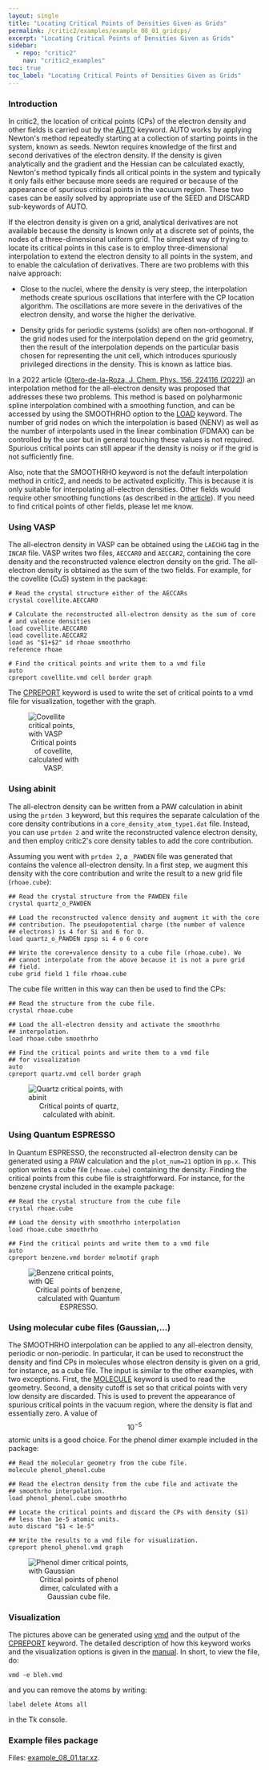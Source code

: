 ```yaml
---
layout: single
title: "Locating Critical Points of Densities Given as Grids"
permalink: /critic2/examples/example_08_01_gridcps/
excerpt: "Locating Critical Points of Densities Given as Grids"
sidebar:
  - repo: "critic2"
    nav: "critic2_examples"
toc: true
toc_label: "Locating Critical Points of Densities Given as Grids"
---
```


### Introduction

In critic2, the location of critical points (CPs) of the electron
density and other fields is carried out by the
[AUTO](/critic2/manual/cpsearch/#c2-auto) keyword. AUTO works by
applying Newton's method repeatedly starting at a collection of
starting points in the system, known as seeds. Newton requires
knowledge of the first and second derivatives of the electron
density. If the density is given analytically and the gradient and the
Hessian can be calculated exactly, Newton's method typically finds all
critical points in the system and typically it only fails either
because more seeds are required or because of the appearance of
spurious critical points in the vacuum region. These two cases can be
easily solved by appropriate use of the SEED and DISCARD sub-keywords
of AUTO.

If the electron density is given on a grid, analytical derivatives are
not available because the density is known only at a discrete set of
points, the nodes of a three-dimensional uniform grid. The simplest
way of trying to locate its critical points in this case is to employ
three-dimensional interpolation to extend the electron density to all
points in the system, and to enable the calculation of
derivatives. There are two problems with this naive approach:

* Close to the nuclei, where the density is very steep, the
  interpolation methods create spurious oscillations that interfere
  with the CP location algorithm. The oscillations are more severe in
  the derivatives of the electron density, and worse the higher the
  derivative.

* Density grids for periodic systems (solids) are often
  non-orthogonal. If the grid nodes used for the interpolation depend
  on the grid geometry, then the result of the interpolation depends
  on the particular basis chosen for representing the unit cell, which
  introduces spuriously privileged directions in the density. This is
  known as lattice bias.

In a 2022 article ([Otero-de-la-Roza, J. Chem. Phys. 156, 224116 (2022)](https://doi.org/10.1063/5.0090232))
an interpolation method for the all-electron density was proposed that
addresses these two problems. This method is based on polyharmonic
spline interpolation combined with a smoothing function, and can be
accessed by using the SMOOTHRHO option to the
[LOAD](/critic2/manual/fields/#c2-load) keyword. The number of grid
nodes on which the interpolation is based (NENV) as well as the number
of interpolants used in the linear combination (FDMAX) can be
controlled by the user but in general touching these values is not
required. Spurious critical points can still appear if the density is
noisy or if the grid is not sufficiently fine.

Also, note that the SMOOTHRHO keyword is not the default interpolation
method in critic2, and needs to be activated explicitly. This is
because it is only suitable for interpolating all-electron
densities. Other fields would require other smoothing functions (as
described in the [article](https://doi.org/10.1063/5.0090232)). If you
need to find critical points of other fields, please let me know.

### Using VASP

The all-electron density in VASP can be obtained using the `LAECHG`
tag in the `INCAR` file. VASP writes two files, `AECCAR0` and
`AECCAR2`, containing the core density and the reconstructed valence
electron density on the grid. The all-electron density is obtained as
the sum of the two fields. For example, for the covellite (CuS) system
in the package:
```
# Read the crystal structure either of the AECCARs
crystal covellite.AECCAR0

# Calculate the reconstructed all-electron density as the sum of core
# and valence densities
load covellite.AECCAR0
load covellite.AECCAR2
load as "$1+$2" id rhoae smoothrho
reference rhoae

# Find the critical points and write them to a vmd file
auto
cpreport covellite.vmd cell border graph
```

The [CPREPORT](/critic2/manual/cpsearch/#c2-cpreport) keyword is used
to write the set of critical points to a vmd file for visualization,
together with the graph.

<figure style="width: 20%" class="align-center">
  <img src="{{ site.url }}{{ site.baseurl }}/assets/critic2/example_08_01/covellite.png" alt="Covellite critical points, with VASP">
  <figcaption style="text-align: center">Critical points of covellite, calculated with VASP.</figcaption>
</figure>

### Using abinit

The all-electron density can be written from a PAW calculation in
abinit using the `prtden 3` keyword, but this requires the separate
calculation of the core density contributions in a
`core_density_atom_type1.dat` file. Instead, you can use `prtden 2`
and write the reconstructed valence electron density, and then employ
critic2's core density tables to add the core contribution.

Assuming you went with `prtden 2`, a `_PAWDEN` file was generated that
contains the valence all-electron density. In a first step, we augment
this density with the core contribution and write the result to a new
grid file (`rhoae.cube`):
```
## Read the crystal structure from the PAWDEN file
crystal quartz_o_PAWDEN

## Load the reconstructed valence density and augment it with the core
## contribution. The pseudopotential charge (the number of valence
## electrons) is 4 for Si and 6 for O.
load quartz_o_PAWDEN zpsp si 4 o 6 core

## Write the core+valence density to a cube file (rhoae.cube). We
## cannot interpolate from the above because it is not a pure grid
## field.
cube grid field 1 file rhoae.cube
```

The cube file written in this way can then be used to find the CPs:
```
## Read the structure from the cube file.
crystal rhoae.cube

## Load the all-electron density and activate the smoothrho
## interpolation.
load rhoae.cube smoothrho

## Find the critical points and write them to a vmd file
## for visualization
auto
cpreport quartz.vmd cell border graph
```

<figure style="width: 40%" class="align-center">
  <img src="{{ site.url }}{{ site.baseurl }}/assets/critic2/example_08_01/quartz.png" alt="Quartz critical points, with abinit">
  <figcaption style="text-align: center">Critical points of quartz, calculated with abinit.</figcaption>
</figure>

### Using Quantum ESPRESSO

In Quantum ESPRESSO, the reconstructed all-electron density can be
generated using a PAW calculation and the `plot_num=21` option in
`pp.x`. This option writes a cube file (`rhoae.cube`) containing the
density. Finding the critical points from this cube file is
straightforward. For instance, for the benzene crystal included in the
example package:
```
## Read the crystal structure from the cube file
crystal rhoae.cube

## Load the density with smoothrho interpolation
load rhoae.cube smoothrho

## Find the critical points and write them to a vmd file
auto
cpreport benzene.vmd border molmotif graph
```

<figure style="width: 40%" class="align-center">
  <img src="{{ site.url }}{{ site.baseurl }}/assets/critic2/example_08_01/benzene.png" alt="Benzene critical points, with QE">
  <figcaption style="text-align: center">Critical points of benzene, calculated with Quantum ESPRESSO.</figcaption>
</figure>

### Using molecular cube files (Gaussian,...)

The SMOOTHRHO interpolation can be applied to any all-electron
density, periodic or non-periodic. In particular, it can be used to
reconstruct the density and find CPs in molecules whose electron
density is given on a grid, for instance, as a cube file. The input is
similar to the other examples, with two exceptions. First, the
[MOLECULE](/critic2/manual/molecule/#c2-molecule) keyword is used to
read the geometry. Second, a density cutoff is set so that critical
points with very low density are discarded. This is used to prevent
the appearance of spurious critical points in the vacuum region, where
the density is flat and essentially zero. A value of $$10^{-5}$$
atomic units is a good choice. For the phenol dimer example included
in the package:
```
## Read the molecular geometry from the cube file.
molecule phenol_phenol.cube

## Read the electron density from the cube file and activate the
## smoothrho interpolation.
load phenol_phenol.cube smoothrho

## Locate the critical points and discard the CPs with density ($1)
## less than 1e-5 atomic units.
auto discard "$1 < 1e-5"

## Write the results to a vmd file for visualization.
cpreport phenol_phenol.vmd graph
```

<figure style="width: 40%" class="align-center">
  <img src="{{ site.url }}{{ site.baseurl }}/assets/critic2/example_08_01/phenol_phenol.png" alt="Phenol dimer critical points, with Gaussian">
  <figcaption style="text-align: center">Critical points of phenol dimer, calculated with a Gaussian cube file.</figcaption>
</figure>

### Visualization

The pictures above can be generated using
[vmd](https://www.ks.uiuc.edu/Research/vmd/) and the output of the
[CPREPORT](/critic2/manual/cpsearch/#c2-cpreport) keyword. The
detailed description of how this keyword works and the visualization
options is given in the [manual](/critic2/manual/cpsearch/#visualization-of-critical-points).
In short, to view the file, do:
```
vmd -e bleh.vmd
```
and you can remove the atoms by writing:
```
label delete Atoms all
```
in the Tk console.

### Example files package

Files: [example_08_01.tar.xz](/assets/critic2/example_08_01/example_08_01.tar.xz).
